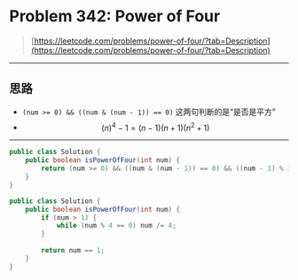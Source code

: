 # Problem 342: Power of Four

> [https://leetcode.com/problems/power-of-four/?tab=Description](https://leetcode.com/problems/power-of-four/?tab=Description)

---

## 思路

* `(num >= 0) && ((num & (num - 1)) == 0)` 这两句判断的是“是否是平方”
* $$(n)^4 - 1 = (n - 1) (n + 1) (n^2 + 1)$$

---

```java
public class Solution {
    public boolean isPowerOfFour(int num) {
        return (num >= 0) && ((num & (num - 1)) == 0) && ((num - 1) % 3 == 0);
    }
}
```

```java
public class Solution {
    public boolean isPowerOfFour(int num) {
        if (num > 1) {
            while (num % 4 == 0) num /= 4;
        }
        
        return num == 1;
    }
}
```




